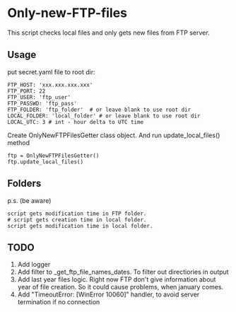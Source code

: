 # Only-new-FTP-files
This script checks local files and only gets new files from FTP server.

## Usage
put secret.yaml file to root dir:

    FTP_HOST: 'xxx.xxx.xxx.xxx'
    FTP_PORT: 22 
    FTP_USER: 'ftp_user'
    FTP_PASSWD: 'ftp_pass'
    FTP_FOLDER: 'ftp_folder'  # or leave blank to use root dir
    LOCAL_FOLDER: 'local_folder' # or leave blank to use root dir
    LOCAL_UTC: 3 # int - hour delta to UTC time

Create OnlyNewFTPFilesGetter class object.
And run update_local_files() method

    ftp = OnlyNewFTPFilesGetter()
    ftp.update_local_files()

## Folders
p.s. (be aware)

    script gets modification time in FTP folder. 
    # script gets creation time in local folder. 
    script gets modification time in local folder. 
## TODO
1. Add logger
2. Add filter to _get_ftp_file_names_dates. To filter out directiories in output
3. Add last year files logic. Right now FTP don't give information about year of file creation. So it could cause problems, when january comes.
4. Add "TimeoutError: [WinError 10060]" handler, to avoid server termination if no connection 